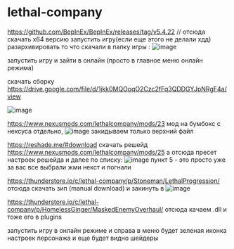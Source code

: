 # lethal-company
https://github.com/BepInEx/BepInEx/releases/tag/v5.4.22 // отсюда скачать х64 версию
запустить игру(если еще этого не делали хдд) 
разархивировать то что скачали в папку игры :
![image](https://github.com/NikonorovDS/lethal-company/assets/38683193/eff0a32e-9438-4fd2-8de3-96ebe6912e16)

запустить игру и зайти в онлайн (просто в главное меню онлайн режима)

скачать сборку https://drive.google.com/file/d/1jkk0MQOoqO2Czc2fFq3QDDGYJpNRgF4a/view

![image](https://github.com/NikonorovDS/lethal-company/assets/38683193/8ffd208f-020a-4d1b-832b-03dcd797c075)


https://www.nexusmods.com/lethalcompany/mods/23 мод на бумбокс с нексуса отдельно,    ![image](https://github.com/NikonorovDS/lethal-company/assets/38683193/bd19bd98-2ce6-4d45-9198-ebe4b71b8794)
закидываем только верхний файл


https://reshade.me/#download скачать решейд
https://www.nexusmods.com/lethalcompany/mods/25 а отсюда пресет настроек решейда
и далее по списку:
![image](https://github.com/NikonorovDS/lethal-company/assets/38683193/23cc29c3-1026-4a49-97ce-4aa4a81177b9)
пункт 5 - это просто уже за вас все выбрали жми некст и погнали

https://thunderstore.io/c/lethal-company/p/Stoneman/LethalProgression/ отсюда скачать зип (manual download) и закинуть в ![image](https://github.com/NikonorovDS/lethal-company/assets/38683193/5a48fe56-b70b-475c-8bea-879fb55374ca)


https://thunderstore.io/c/lethal-company/p/HomelessGinger/MaskedEnemyOverhaul/ отсюда качаем .dll и тоже его в plugins

запустить игру в онлайн режиме и справа в меню будет зеленая иконка настроек персонажа и еще будет видно шейдеры
